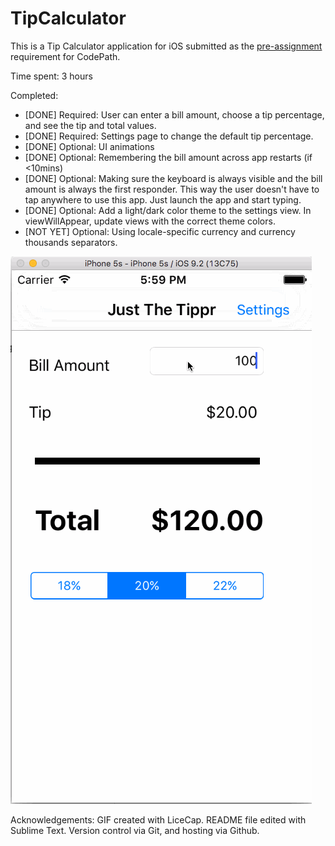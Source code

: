 # TipCalculator

This is a Tip Calculator application for iOS submitted as the [pre-assignment](https://gist.github.com/timothy1ee/7747214) requirement for CodePath.

Time spent: 3 hours

Completed:

* [DONE] Required: User can enter a bill amount, choose a tip percentage, and see the tip and total values.
* [DONE] Required: Settings page to change the default tip percentage.
* [DONE] Optional: UI animations
* [DONE] Optional: Remembering the bill amount across app restarts (if <10mins)
* [DONE] Optional: Making sure the keyboard is always visible and the bill amount is always the first responder. This way the user doesn't have to tap anywhere to use this app. Just launch the app and start typing.
* [DONE] Optional: Add a light/dark color theme to the settings view. In viewWillAppear, update views with the correct theme colors.
* [NOT YET] Optional: Using locale-specific currency and currency thousands separators.

![Video Walkthrough](just_the_tippr.gif)

Acknowledgements:
GIF created with LiceCap. README file edited with Sublime Text. Version control via Git, and hosting via Github.